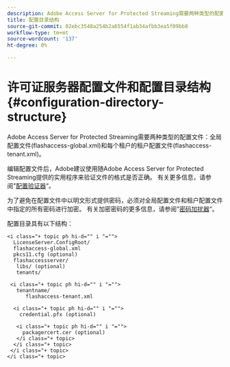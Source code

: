 ```yaml
---
description: Adobe Access Server for Protected Streaming需要两种类型的配置文件，即全局配置文件(flashaccess-global.xml)和每个租户的租户配置文件(flashaccess-tenant.xml)。
title: 配置目录结构
source-git-commit: 02ebc3548a254b2a6554f1ab34afbb3ea5f09bb8
workflow-type: tm+mt
source-wordcount: '137'
ht-degree: 0%

---
```


# 许可证服务器配置文件和配置目录结构 {#configuration-directory-structure}

Adobe Access Server for Protected Streaming需要两种类型的配置文件：全局配置文件(flashaccess-global.xml)和每个租户的租户配置文件(flashaccess-tenant.xml)。

编辑配置文件后，Adobe建议使用随Adobe Access Server for Protected Streaming提供的实用程序来验证文件的格式是否正确。 有关更多信息，请参阅&quot;[配置验证器](../../aaxs-protected-streaming/aaxs-protected-streaming-utilities/configuration-validator.md)“。

为了避免在配置文件中以明文形式提供密码，必须对全局配置文件和租户配置文件中指定的所有密码进行加密。 有关加密密码的更多信息，请参阅&quot;[密码加扰器](../../aaxs-protected-streaming/aaxs-protected-streaming-utilities/password-scrambler.md)“。

配置目录具有以下结构：

```
<i class="+ topic ph hi-d="" i "="">
  LicenseServer.ConfigRoot/  
  flashaccess-global.xml  
  pkcs11.cfg (optional)  
  flashaccessserver/  
   libs/ (optional)  
   tenants/  
     
 <i class="+ topic ph hi-d="" i "="">
   tenantname/  
      flashaccess-tenant.xml  
       
  <i class="+ topic ph hi-d="" i "="">
    credential.pfx (optional)  
        
   <i class="+ topic ph hi-d="" i "="">
     packagercert.cer (optional) 
   </i class="+ topic> 
  </i class="+ topic> 
 </i class="+ topic> 
</i class="+ topic>
```
